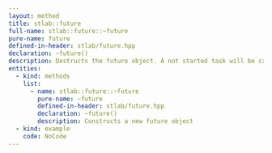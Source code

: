 ```yaml
---
layout: method
title: stlab::future
full-name: stlab::future::~future
pure-name: future
defined-in-header: stlab/future.hpp 
declaration: ~future()
description: Destructs the future object. A not started task will be canceled. An already running task will be abandoned and no potentially attached continuation will be triggered.
entities:
  - kind: methods
    list:
      - name: stlab::future::~future
        pure-name: ~future
        defined-in-header: stlab/future.hpp 
        declaration: ~future()
        description: Constructs a new future object
  - kind: example
    code: NoCode
---
```

